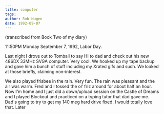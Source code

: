 ```yaml
---
title: computer
tags: 
author: Rob Nugen
date: 1992-09-07
---
```


<p class=note>(transcribed from Book Two of my diary)

<p class=date>11:50PM Monday September 7, 1992, Labor Day.</p>

<p>Last night I drove out to Tomball to say HI to dad and check out
his new 486DX 33MHz SVGA computer.  Very cool.  We hooked up my tape
backup and gave him a bunch of stuff including my Xrated gifs and
such.  We looked at those briefly, claiming non-interest.</p>

<p>We also played frisbee in the rain.  Very fun.  The rain was
pleasant and the air was warm.  Fred and I tossed the ol' friz around
for about half an hour.  Now I'm home and I just did a down/upload
session on the Castle of Dreams and I played Blockout and practiced on
a typing tutor that dad gave me.  Dad's going to try to get my 140 meg
hard drive fixed.  I would totally love that.  Later</p>

